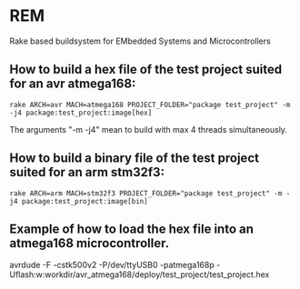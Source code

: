 # REM
Rake based buildsystem for EMbedded Systems and Microcontrollers

## How to build a hex file of the test project suited for an avr atmega168:
```Shell
rake ARCH=avr MACH=atmega168 PROJECT_FOLDER="package test_project" -m -j4 package:test_project:image[hex]
```
The arguments "-m -j4" mean to build with max 4 threads simultaneously.

## How to build a binary file of the test project suited for an arm stm32f3:
```Shell
rake ARCH=arm MACH=stm32f3 PROJECT_FOLDER="package test_project" -m -j4 package:test_project:image[bin]
```

## Example of how to load the hex file into an atmega168 microcontroller.
avrdude -F -cstk500v2 -P/dev/ttyUSB0 -patmega168p -Uflash:w:workdir/avr_atmega168/deploy/test_project/test_project.hex
